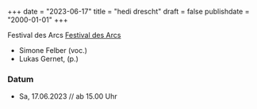﻿+++
date = "2023-06-17"
title = "hedi drescht"
draft = false
publishdate = "2000-01-01"
+++

Festival des Arcs [Festival des Arcs](https://festivaldesarcs.ch/infos/programm/)

* Simone Felber (voc.)
* Lukas Gernet, (p.)

### Datum

* Sa, 17.06.2023 // ab 15.00 Uhr


